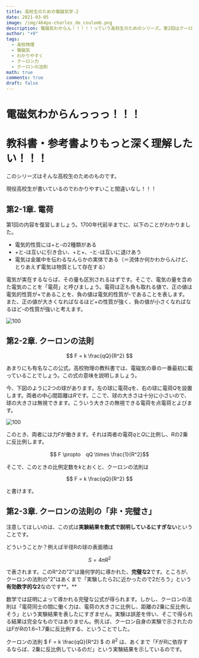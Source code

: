 ```yaml
---
title: 高校生のための電磁気学-2
date: 2021-03-05
image: /img/464px-charles_de_coulomb.png
description: 電磁気わからん！！！！！っていう高校生のためのシリーズ。第2回はクーロンの法則。
author: "+9"
tags:
  - 高校物理
  - 電磁気
  - わかりやすく
  - クーロン力
  - クーロンの法則
math: true
comments: true
draft: false
---
```

# 電磁気わからんっっっ！！！

# 教科書・参考書よりもっと深く理解したい！！！

このシリーズはそんな高校生のためのものです。

現役高校生が書いているのでわかりやすいこと間違いなし！！！

## 第2-1章. 電荷

第1回の内容を復習しましょう。1700年代前半までに、以下のことがわかりました。

* 電気的性質には+と-の2種類がある
* +と-は互いに引き合い、+と+、-と-は互いに退けあう
* 電気は金属中を伝わるなんらかの実体である（＝流体か何かわからんけど、とりあえず電気は物質として存在する）

電気が実在するならば、その量も区別されるはずです。そこで、電気の量を含めた電気のことを「電荷」と呼びましょう。電荷は正も負も取れる値で、正の値は電気的性質が+であることを、負の値は電気的性質が-であることを表します。また、正の値が大きくなればなるほど+の性質が強く、負の値が小さくなればなるほど-の性質が強いと考えます。

![](/img/denka.png "100")

## 第2-2章. クーロンの法則

$$ F = k \frac{qQ}{R^2} $$

あまりにも有名なこの公式。高校物理の教科書では、電磁気の章の一番最初に載っていることでしょう。この式の意味を説明しましょう。

今、下図のように2つの球があります。左の球に電荷$q$を、右の球に電荷$Q$を設置します。両者の中心間距離は$R$です。ここで、球の大きさは十分に小さいので、球の大きさは無視できます。こういう大きさの無視できる電荷を点電荷とよびます。

![](/img/coulomb.png "100")

このとき、両者には力$F$が働きます。それは両者の電荷$q$と$Q$に比例し、$R$の2乗に反比例します。

$$ F \propto　qQ \times \frac{1}{R^2}$$

そこで、このときの比例定数を$k$とおくと、クーロンの法則は

$$ F = k \frac{qQ}{R^2} $$

と書けます。

## 第2-3章. クーロンの法則の「非・完璧さ」

注意してほしいのは、この式は**実験結果を数式で説明しているにすぎない**ということです。

どういうことか？例えば半径Rの球の表面積は

$$ S = 4 \pi R^2 $$

で表されます。このR^2の"2"は幾何学的に導かれた、**完璧な2**です。ところが、クーロンの法則の"2"はあくまで「実験したら2に近かったので2だろう」という**有効数字的な2**なのです**。**

数学では証明によって導かれる完璧な公式が得られます。しかし、クーロンの法則は「電荷同士の間に働く力は、電荷の大きさに比例し、距離の2乗に反比例しそう」という実験結果を表したにすぎません。実験は誤差を伴い、そこで得られる結果は完全なものではありません。例えば、クーロン自身の実験で示されたのは$F$が$R$の1.6~1.7乗に反比例する、ということでした。

クーロンの法則 $ F = k \frac{qQ}{R^2} $ の $R^2$ は、あくまで「$F$が$R$に依存するならば、2乗に反比例しているのだ」という実験結果を示しているのです。